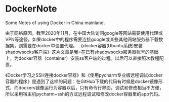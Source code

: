 # DockerNote
Some Notes of using Docker in China mainland.

由于网络原因，截至2020年11月，在中国大陆访问google等网站需要使用代理或VPN等途径。如果docker中的程序需要连接google或某些其他网站服务器下载数据集，则需要在docker中设置代理。
《docker容器(Ubuntu系统)安装shadowsocks客户端》这片文章是我=在已有shadowsocks服务器账号的基础上，为docker容器（container）安装ss客户端的过程。以后可以直接照次教程配置。

《Docker学习之SSH连接docker容器》和《使用pycharm专业版远程调试docker容器的程序》是遇到了这样的问题：在GitHub下载的代码有时候是docker镜像形式，而dockers镜像运行为容器以后，只有命令行界面，调试和修改相当不方便，所以采用宿主机pycharm+ssh的方式远程调试和修改docker容器里的app代码。
